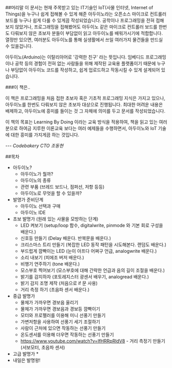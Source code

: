 ##머리말
이 문서는 현재 주목받고 있는 IT기술인 IoT(사물 인터넷, Internet of Things)을 누구나 쉽게 접해볼 수 있게 해준 아두이노라는 오픈소스 마이크로 컨트롤러 보드를 누구나 쉽게 다룰 수 있게끔 작성되었습니다. 공학이나 프로그래밍을 전혀 접해보지 않았거나, 프로그래밍을 접해봤어도 아두이노 같은 마이크로 컨트롤러 보드를 한번도 다뤄보지 않은 초보자 분들이 부담없이 읽고 아두이노를 배워가시기에 적합합니다. 열정만 있으면, 여러분도 아두이노를 통해 실생활에서 쓰일 여러가지 물건들을 만드실 수 있을겁니다.

아두이노(Arduino)는 이탈리아어로 '강력한 친구' 라는 뜻입니다. 임베디드 프로그래밍이나 공학 등의 경험이 전혀 없는 사람들을 위해 제작된 교육용 플랫폼이기 때문에 누구나 부담없이 아두이노 코드를 작성하고, 쉽게 업로드하고 작동시킬 수 있게 설계되어 있습니다.

###이 책은..

이 책은 프로그래밍을 처음 접한 초보자 혹은 기초적 프로그래밍 지식은 가지고 있으나, 아두이노를 한번도 다뤄보지 않은 초보자 대상으로 진행됩니다. 최대한 어려운 내용은 배제하고, 아두이노에 흥미를 들이는 것 그 자체에 의미를 두고 문서를 작성되었습니다.

이 책의 목표는 Learning By Doing 이라는 교육 방식을 적용하여, 책을 읽고 있는 여러분으로 하여금 지루한 이론교육 보다는 여러 예제들을 수행하면서, 아두이노와 IoT 기술에 대한 흥미를 가지게끔 하는 것입니다.

*--- Codebakery CTO 조동현*

##목차

* 아두이노?
	* 아두이노가 뭘까?
	* 아두이노의 종류
	* 관련 부품 (브레드 보드나, 점퍼선, 저항 등등)
	* 아두이노로 무엇을 할 수 있을까?
* 발명가 준비단계
	* 아두이노 선택과 구매
	* 아두이노 IDE
* 초보 발명가 (원래 있는 사물을 모방하는 단계)
	* LED 켜보기 (setup/loop 함수, digitalwrite, pinmode 와 기본 회로 구성을 배운다.)
	* 신호등 만들기 (Delay 배운다. 반복문을 배운다.)
	* 크리스마스 트리 만들기 (복잡한 LED 동작 패턴을 시도해본다. 랜덤도 배운다.)
	* 부드럽게 깜빡이는 LED (눈이 아프다 어쩌구 언급, analogwrite 배운다.)
	* 소리 내보기 (피에조 버저 배운다.)
	* 비행기 연주하기 (tone 배운다.)
	* 모스부호 찍어보기 (모스부호에 대해 간략한 언급과 음의 길이 조절을 배운다.)
	* 밝기를 감지하자 (포토레지스터 광센서 배우기, analogread 배운다.)
	* 밝기 감지 조명 제작 (처음으로 if 문 사용)
	* 거리 측정 하기 (초음파 센서 배운다.)
* 중급 발명가
	* 물체가 가까우면 경보음 울리기
	* 물체가 가까우면 경보음과 경보등 깜빡이기
	* 모터와 프로펠러를 이용해 미니 선풍기 만들기
	* 가변저항을 사용하여 선풍기 세기 조절하기
	* 사람이 근처에 있으면 작동하는 선풍기 만들기
	* 온도센서를 이용해 더우면 작동하는 선풍기 만들기
	* https://www.youtube.com/watch?v=lfHRRpRldV8 - 거리 측정기 만들기 (서보모터, 초음파 센서)
* 고급 발명가
	* 
* 내일은 발명왕!